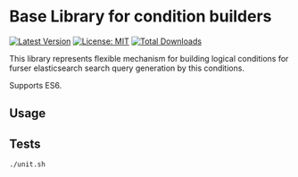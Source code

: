 Base Library for condition builders
====================

[![Latest Version](https://img.shields.io/github/tag/mice-tm/conditions-base.svg?style=flat-square&label=release)](https://github.com/mice-tm/conditions-base/releases)
[![License: MIT](https://img.shields.io/badge/License-MIT-yellow.svg)](https://opensource.org/licenses/MIT)
[![Total Downloads](https://img.shields.io/packagist/dt/mice-tm/conditions-base.svg?style=flat-square)](https://packagist.org/packages/mice-tm/conditions-base)

This library represents flexible mechanism for building logical conditions for furser elasticsearch search query generation by this conditions.

Supports ES6.


Usage
-----


Tests
-----

```bash
./unit.sh
```

[CHANGELOG]: ./CHANGELOG.md
[version-badge]: https://img.shields.io/badge/version-0.0.1-blue.svg

